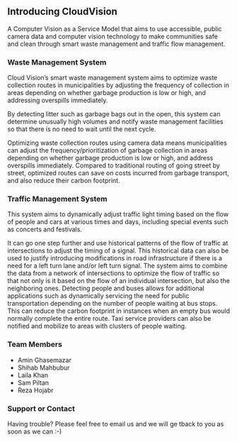 ## Introducing CloudVision

A Computer Vision as a Service Model that aims to use accessible, public camera data and computer vision technology to make communities safe and clean through smart waste management and traffic flow management.


### Waste Management System

Cloud Vision’s smart waste management system aims to optimize waste collection routes in municipalities by adjusting the frequency of collection in areas depending on whether garbage production is low or high, and addressing overspills immediately.

By detecting litter such as garbage bags out in the open, this system can determine unusually high volumes and notify waste management facilities so that there is no need to wait until the next cycle.

Optimizing waste collection routes using camera data means municipalities can adjust the frequency/prioritization of garbage collection in areas depending on whether garbage production is low or high, and address overspills immediately. Compared to traditional routing of going street by street, optimized routes can save on costs incurred from garbage transport, and also reduce their carbon footprint.

### Traffic Management System

This system aims to dynamically adjust traffic light timing based on the flow of people and cars at various times and days, including special events such as concerts and festivals.

It can go one step further and use historical patterns of the flow of traffic at intersections to adjust the timing of a signal. This historical data can also be used to justify introducing modifications in road infrastructure if there is a need for a left turn lane and/or left turn signal.
The system aims to combine the data from a network of intersections to optimize the flow of traffic so that not only is it based on the flow of an individual intersection, but also the neighboring ones.
Detecting people and buses allows for additional applications such as dynamically servicing the need for public transportation depending on the number of people waiting at bus stops. This  can reduce the carbon footprint in instances when an empty bus would normally complete the entire route. Taxi service providers can also be notified and mobilize to areas with clusters of people waiting.




### Team Members

- Amin Ghasemazar
- Shihab Mahbubur
- Laila Khan
- Sam Piltan
- Reza Hojabr


### Support or Contact

Having trouble? Please feel free to email us and we will ge tback to you as soon as we can :-)
